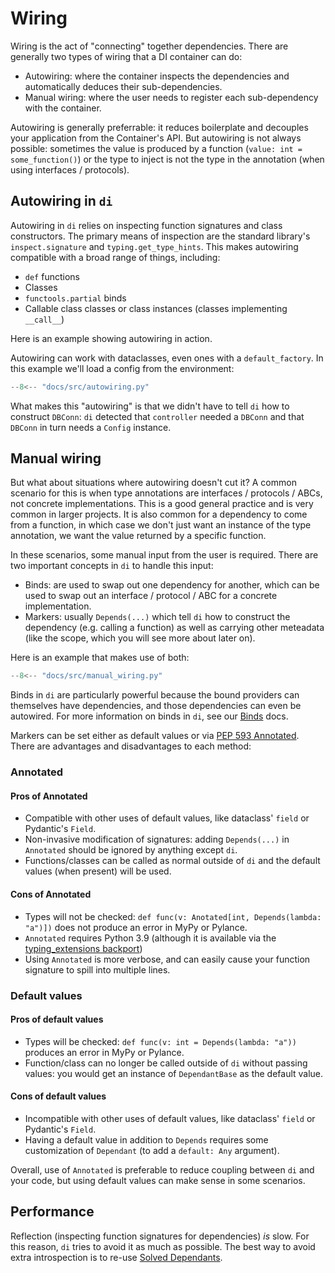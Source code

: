 # Wiring

Wiring is the act of "connecting" together dependencies.
There are generally two types of wiring that a DI container can do:

- Autowiring: where the container inspects the dependencies and automatically deduces their sub-dependencies.
- Manual wiring: where the user needs to register each sub-dependency with the container.

Autowiring is generally preferrable: it reduces boilerplate and decouples your application from the Container's API.
But autowiring is not always possible: sometimes the value is produced by a function (`value: int = some_function()`) or the type to inject is not the type in the annotation (when using interfaces / protocols).

## Autowiring in `di`

Autowiring in `di` relies on inspecting function signatures and class constructors.
The primary means of inspection are the standard library's `inspect.signature` and `typing.get_type_hints`.
This makes autowiring compatible with a broad range of things, including:

- `def` functions
- Classes
- `functools.partial` binds
- Callable class classes or class instances (classes implementing `__call__`)

Here is an example showing autowiring in action.

Autowiring can work with dataclasses, even ones with a `default_factory`.
In this example we'll load a config from the environment:

```Python
--8<-- "docs/src/autowiring.py"
```

What makes this "autowiring" is that we didn't have to tell `di` how to construct `DBConn`: `di` detected that `controller` needed a `DBConn` and that `DBConn` in turn needs a `Config` instance.

## Manual wiring

But what about situations where autowiring doesn't cut it?
A common scenario for this is when type annotations are interfaces / protocols / ABCs, not concrete implementations. This is a good general practice and is very common in larger projects.
It is also common for a dependency to come from a function, in which case we don't just want an instance of the type annotation, we want the value returned by a specific function.

In these scenarios, some manual input from the user is required.
There are two important concepts in `di` to handle this input:

- Binds: are used to swap out one dependency for another, which can be used to swap out an interface / protocol / ABC for a concrete implementation.
- Markers: usually `Depends(...)` which tell `di` how to construct the dependency (e.g. calling a function) as well as carrying other meteadata (like the scope, which you will see more about later on).

Here is an example that makes use of both:

```Python
--8<-- "docs/src/manual_wiring.py"
```

Binds in `di` are particularly powerful because the bound providers can themselves have dependencies, and those dependencies can even be autowired.
For more information on binds in `di`, see our [Binds] docs.

Markers can be set either as default values or via [PEP 593 Annotated].
There are advantages and disadvantages to each method:

### Annotated

#### Pros of Annotated

- Compatible with other uses of default values, like dataclass' `field` or Pydantic's `Field`.
- Non-invasive modification of signatures: adding `Depends(...)` in `Annotated` should be ignored by anything except `di`.
- Functions/classes can be called as normal outside of `di` and the default values (when present) will be used.

#### Cons of Annotated

- Types will not be checked: `def func(v: Anotated[int, Depends(lambda: "a")])` does not produce an error in MyPy or Pylance.
- `Annotated` requires Python 3.9 (although it is available via the [typing_extensions backport])
- Using `Annotated` is more verbose, and can easily cause your function signature to spill into multiple lines.

### Default values

#### Pros of default values

- Types will be checked: `def func(v: int = Depends(lambda: "a"))` produces an error in MyPy or Pylance.
- Function/class can no longer be called outside of `di` without passing values: you would get an instance of `DependantBase` as the default value.

#### Cons of default values

- Incompatible with other uses of default values, like dataclass' `field` or Pydantic's `Field`.
- Having a default value in addition to `Depends` requires some customization of `Dependant` (to add a `default: Any` argument).

Overall, use of `Annotated` is preferable to reduce coupling between `di` and your code, but using default values can make sense in some scenarios.

## Performance

Reflection (inspecting function signatures for dependencies) *is* slow.
For this reason, `di` tries to avoid it as much as possible.
The best way to avoid extra introspection is to re-use [Solved Dependants].

[Solved Dependants]: solving.md#SolvedDependant
[binds]: binds.md
[PEP 593 Annotated]: https://www.python.org/dev/peps/pep-0593/
[typing_extensions backport]: https://pypi.org/project/typing-extensions/

